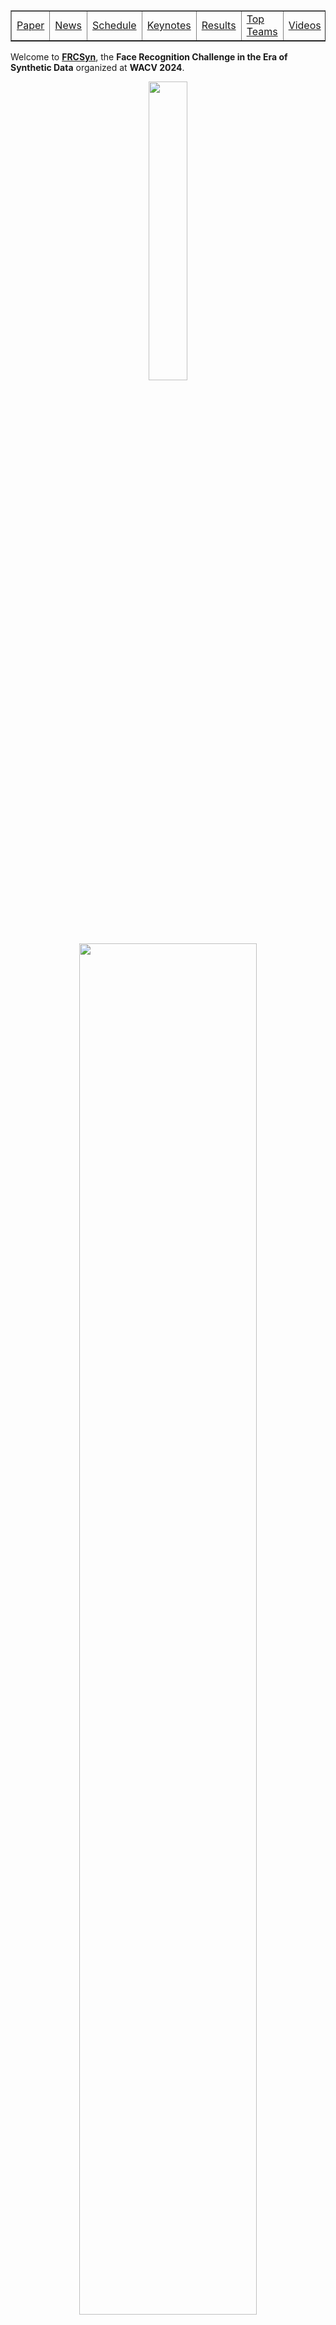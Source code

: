 <table border="1px;solid;">
  <tr>
    <td> <a href="#paper">Paper</a>  </td>
    <td> <a href="#news">News</a>  </td>
    <td> <a href="#schedule">Schedule</a>  </td>
    <td> <a href="#keynotes">Keynotes</a>  </td>
    <td> <a href="#results">Results</a>  </td>
    <td> <a href="#topteams">Top Teams</a>  </td>
    <td> <a href="#videos">Videos</a>  </td>
    <td> <a href="#organizers">Organizers</a>  </td>
    <td> <a href="#fundings">Fundings</a>  </td>
  </tr>
</table>

Welcome to **[FRCSyn](https://codalab.lisn.upsaclay.fr/competitions/15485)**, the **Face Recognition Challenge in the Era of Synthetic Data** organized at **WACV 2024**. 

<p align="center"><img src="https://wacv2024.thecvf.com/wp-content/uploads/2023/09/WACV-Logo_2024-1024x243.png" style="width:35%;height:auto;"></p>

<p align="center"><img src="/assets/images/intraclass.jpg" style="width:75%;height:auto;"></p>

To promote and advance the use of synthetic data for face recognition, we organize the **Face Recognition Challenge in the Era of Synthetic Data (FRCSyn)**. This challenge intends to **explore the application of synthetic data to the field of face recognition** in order to find solutions to the current limitations existed in the technology, for example, in terms of **privacy concerns** associated with real data, **bias in demographic groups** (e.g., ethnicity and gender), and **lack of performance in challenging conditions** such as large age gaps between enrolment and testing, pose variations, occlusions etc.

This challenge intends to provide an in-depth analysis of the following research questions:

- What are the limits of face recognition technology trained only with synthetic data?
- Can the use of synthetic data be beneficial to reduce the current limitations existed in face recognition technology?

FRCSyn challenge will analyze **improvements achieved using synthetic data** and the state-of-the-art face recognition technology in **realistic scenarios**, providing valuable contributions to advance the field.

### FRCSyn Challenge: Summary Paper

<div id="paper"></div>
📝 **The summary paper of the FRCSyn Challenge is available [here](https://arxiv.org/abs/2311.10476).**   


### News

<div id="news"></div>
- **30 Nov 2023** <a href="#schedule">Schedule for the Workshop is available</a>  
- **20 Nov 2023** [Summary paper available on arxiv](https://arxiv.org/abs/2311.10476)
- **30 Oct 2023** FRCSyn Challenge ends
- **10 Oct 2023** Deadline extended to 30 October
- **13 Sep 2023** FRCSyn Challenge starts
- **10 Sep 2023** Website is live!

### Schedule
<div id="schedule">
<table>
<thead>
  <tr>
    <th>Time (HST) </th>
    <th>Duration </th>
    <th>Activity </th>
  </tr>
</thead>
<tbody>
  <tr>
    <td>8:20 – 8:30 </td>
    <td>10 mins </td>
    <td>Introduction </td>
  </tr>
  <tr>
    <td>8:30 – 9:15 </td>
    <td>45 min </td>
    <td>Keynote 1: <a href="https://luminohope.org/">Koki Nagano</a> </td>
  </tr>
  <tr>
    <td>9:15 – 10:00 </td>
    <td>45 min </td>
    <td>Keynote 2: <a href="https://www.cs.cmu.edu/~ftorre/">Fernando De la Torre</a> </td>
  </tr>
  <tr>
    <td>10:00 – 10:15 </td>
    <td>15 min </td>
    <td>1st Break </td>
  </tr>
  <tr>
    <td>10:15 – 10:35 </td>
    <td>20 min </td>
    <td>FRCSyn Challenge </td>
  </tr>
  <tr>
    <td>10:35 – 10:45 </td>
    <td>10 min </td>
    <td>FRCSyn Challenge: Q&amp;A </td>
  </tr>
  <tr>
    <td>10:45 – 11:20 </td>
    <td>35 min </td>
    <td>Top-ranked Teams (5) </td>
  </tr>
  <tr>
    <td>11:20 – 11:35 </td>
    <td>15 min </td>
    <td>Notable Teams (3) </td>
  </tr>
  <tr>
    <td>11:35 – 11:50 </td>
    <td>15 min </td>
    <td>2nd Break </td>
  </tr>
  <tr>
    <td>11:50 – 12:35 </td>
    <td>45 min </td>
    <td>Keynote 3: <a href="https://cvlab.cse.msu.edu/">Xiaoming Liu</a> </td>
  </tr>
  <tr>
    <td>12:35 – 12:45 </td>
    <td>10 min </td>
    <td>Closing Notes </td>
  </tr>
</tbody>
</table>
</div>

### Keynote Speakers

<div id="keynotes">
<table>
  <tr>
    <td width="25%">
      <div>
        <p align="center"><strong><a href="https://luminohope.org/">Koki NAGANO</a></strong></p>
        <p align="center"><img src="/assets/images/nagano.jpg" style="width:90%;height:auto;"></p>
      </div>
    </td>
    <td width="75%">
      <div>
        <p><strong>Short bio:</strong> Koki Nagano works at the intersection of Computer Graphics, Vision and AI. Currently, he is a Senior Research Scientist at NVIDIA. His research focuses on realistic digital humans synthesis, neural media synthesis and trustworthy visual computing including detection and prevention of visual misinformation in collaboration with DARPA. His PhD thesis focused on the topic of high-fidelity 3D human capture (USC, 2017), and he was supervised by Prof. Paul Debevec at USC ICT. Previously he was a Principal Scientist at Pinscreen Inc. During his PhD, he worked for Weta Digital on Hollywood blockbuster movies and for the Meta Reality Labs in Pittsburgh. He got his Bachelor of Engineering from Tokyo Institute of Technology with focus on Environmental Design.</p>
      </div>
    </td>
  </tr>

  <tr>
    <td width="25%">
      <div>
        <p align="center"><strong><a href="https://www.cs.cmu.edu/~ftorre/">Fernando DE LA TORRE</a></strong></p>
        <p align="center"><img src="/assets/images/delatorre.jpg" style="width:90%;height:auto;"></p>
      </div>
    </td>
    <td width="75%">
      <div>
        <p><strong>Title:</strong> Zero-shot/few-shot  learning for model diagnosis and debiasing generative models, and its applications to face analysis</p>
        <p><strong>Abstract:</strong> In practice, metric analysis on a specific train and test dataset does not guarantee reliable or fair ML models. This is partially due to the fact that obtaining a balanced (i.e., uniformly sampled over all the important attributes), diverse, and perfectly labeled test dataset is typically expensive, time-consuming, and error-prone.  To address this issue, first, I will describe zero-shot model diagnosis, a technique to assess deep learning model failures in visual data. In particular, the method will evaluate the sensitivity of deep learning models to arbitrary visual attributes without the need of a test set.  In the second part of the talk, I will describe IT-GEN, an inclusive text-to-image generative model that generates images based on human-written prompts and ensures the resulting images are uniformly distributed across attributes of interest. Applications related to face recognition will be described.</p>
        <p><strong>Short bio:</strong> Fernando De la Torre received his B.Sc. degree in Telecommunications, as well as his M.Sc. and Ph. D degrees in Electronic Engineering from La Salle School of Engineering at Ramon Llull University, Barcelona, Spain in 1994, 1996, and 2002, respectively. He has been a research faculty member in the Robotics Institute at Carnegie Mellon University since 2005. In 2014 he founded FacioMetrics LLC to license technology for facial image analysis (acquired by Facebook in 2016). His research interests are in the fields of Computer Vision and Machine Learning. In particular, applications to human health, augmented reality, virtual reality, and methods that focus on the data (not the model). He is directing the Human Sensing Laboratory (HSL).</p>
      </div>
    </td>
  </tr>

  <tr>
    <td width="25%">
      <div>
        <p align="center"><strong><a href="https://cvlab.cse.msu.edu/">Xiaoming LIU</a></strong></p>
        <p align="center"><img src="/assets/images/liu.jpg" style="width:90%;height:auto;"></p>
      </div>
    </td>
    <td width="75%">
      <div>
        <p><strong>Title:</strong> Biometric Recognition in the Era of AI Generated Content (AIGC)</p>
        <p><strong>Abstract:</strong> In recent years we have witnessed impressive progress on AIGC (Artificial Intelligence Generated Content). AIGC has many applications in our society, as well as benefits diverse computer vision tasks. In the context of biometric recognition, we believe that the AIGC era calls for innovation on both data synthesis and how to leverage the synthetic data. In this talk, I will present a number of efforts that showcases these innovations, including: 1) how to bridge the gap between the training data distribution and test data distribution; 2) how to generate a complete synthetic database to train face recognition models; 3) how to estimate the 3D body shape from an image of clothed human body; and 4) how to manipulate a human body image by changing its body pose, clothing style, background, and identity. </p>
        <p><strong>Short bio:</strong> Dr. Xiaoming Liu is the MSU Foundation Professor, and Anil and Nandita Jain Endowed Professor at the Department of Computer Science and Engineering of Michigan State University (MSU). He is also a visiting scientist at Google Research. He received Ph.D. degree from Carnegie Mellon University in 2004. Before joining MSU in 2012 he was a research scientist at General Electric (GE) Global Research. He works on computer vision, machine learning, and biometrics especially on face related analysis and 3D vision. Since 2012 he helps to develop a strong computer vision area in MSU who is ranked top 15 in US according to the 5-year statistics at csrankings.org. He is an Associate Editor of IEEE Transactions on Pattern Analysis and Machine Intelligence. He has authored more than 200 scientific publications, and has filed 29 U.S. patents. His work has been cited over 20000 times, with an H-index of 74. He is a fellow of EEE and IAPR.</p>
      </div>
    </td>
  </tr>

</table>
</div>

### Tasks

**The FRCSyn challenge focuses on the two following challenges** existed in
current face recognition technology:

- **Task 1**: synthetic data for **demographic bias mitigation**.
- **Task 2**: synthetic data for **overall performance improvement** (e.g., age, pose, expression, occlusion, demographic groups, etc.).
  
**Within each task, there are two sub-tasks that propose alternative approaches for
training face recognition technology**: one exclusively with synthetic data and the other with a possible combination of real and synthetic data.

### Synthetic Datasets

In the FRCSyn Challenge, **we will provide participants with our synthetic datasets after registration in the challenge**. They are based on our two recent approaches:

**DCFace**: a novel framework entirely based on Diffusion models, composed of i) a sampling stage for the generation of synthetic identities X<sub>ID</sub>, and ii) a mixing stage for the generation of images X<sub>ID,sty</sub> with the same identities X<sub>ID</sub> from the sampling stage and the style selected from a “style bank” of images <sub>Xsty</sub>. 

[Reference](https://openaccess.thecvf.com/content/CVPR2023/html/Kim_DCFace_Synthetic_Face_Generation_With_Dual_Condition_Diffusion_Model_CVPR_2023_paper.html) M. Kim, F. Liu, A. Jain and X. Liu, “DCFace: Synthetic Face Generation with Dual Condition Diffusion Model”, in *Proceedings of the IEEE/CVF Conference on Computer Vision and Pattern Recognition*, 2023. 

**GANDiffFace**: a novel framework based on GANs and Diffusion models that provides fully-synthetic face recognition datasets with the desired properties of human face realism, controllable demographic distributions, and realistic intra-class variations. **Best Paper Award at AMFG @ ICCV 2023.**

[Reference](https://arxiv.org/abs/2305.19962) P. Melzi, C. Rathgeb, R. Tolosana, R. Vera-Rodriguez, D. Lawatsch, F. Domin, M. Schaubert, “GANDiffFace: Controllable Generation of Synthetic Datasets for Face Recognition with Realistic Variations”, in *Proceedings of the IEEE/CVF International Conference on Computer Vision Workshops*, 2023. 

### Registration

**The platform used in FRCSyn Challenge is CodaLab. Participants need to register to take part in the challenge**. Please, follow the instructions:

1. Fill up [this form](https://docs.google.com/forms/d/e/1FAIpQLSf8U80MRf5gk5c0QbGxF76TshaxmThVymeHWXUocSyXRkSiMA/viewform?usp=pp_url) including your information.
2. Sign up in [CodaLab](https://codalab.lisn.upsaclay.fr/competitions/15485) using **the same email** introduced in step 1).
3. Join in [CodaLab](https://codalab.lisn.upsaclay.fr/competitions/15485) the [FRCSyn Challenge](https://frcsyn.github.io/). Just click in the "Participate" tab for the registration.
4. We will give you access once we check everything is correct.
5. You will receive an email with all the instructions to kickstart FRCSyn, including links to download datasets, experimental protocol, and an example of submission file.

### Paper

The **best teams** of each sub-task will be invited to **contribute as co-authors in the summary paper of the FRCSyn challenge**. This paper will be **published in the proceedings of the WACV 2024 conference**. In addition, **top performers will be invited to present their methods at the workshop. This presentation can be virtual**.

### Important Dates

- **13 Sep 2023** FRCSyn starts
- **30 Oct 2023** FRCSyn ends
- **2 Nov 2023** Announcement of winning teams
- **19 Nov 2023** Paper submission with results of the challenge
- **8 Jan 2024** FRCSyn Workshop at WACV 2024

### FRCSyn at WACV 2024: Results

<div id="results">
To determine the winners of sub-tasks 1.1 and 1.2 we consider Trade-off Accuracy, defined as the difference between the average and standard deviation of accuracy across demographic groups. To determine the winners of sub-tasks 2.1 and 2.2 we consider the average of verification accuracy across datasets.

<p align="center"><strong>Task 1.1 - synthetic data for bias mitigation</strong></p>
<table>
<thead>
  <tr>
    <th rowspan="2">#</th>
    <th rowspan="2">User</th>
    <th rowspan="2">Entries</th>
    <th rowspan="2">Date of Last Entry</th>
    <th rowspan="2">Team Name</th>
    <th rowspan="2">Trade-off Accuracy (AVG - STD) [%] </th>
    <th rowspan="2">AVG Accuracy [%] </th>
    <th rowspan="2">STD Accuracy [%] </th>
    <th rowspan="2">FNMR@ FMR=1% </th>
    <th rowspan="2">Gap to Real [%] </th>
  </tr>
  <tr>
  </tr>
</thead>
<tbody>
  <tr>
    <td>1</td>
    <td>lens</td>
    <td>44</td>
    <td>10/30/23</td>
    <td>LENS</td>
    <td>92.25 (1)</td>
    <td>93.54 (1)</td>
    <td>1.28 (3)</td>
    <td>15.25 (2)</td>
    <td>-0.74 (7)</td>
  </tr>
  <tr>
    <td>2</td>
    <td>anjith2006</td>
    <td>15</td>
    <td>10/30/23</td>
    <td>Idiap</td>
    <td>91.88 (2)</td>
    <td>93.41 (2)</td>
    <td>1.53 (4)</td>
    <td>13.97 (1)</td>
    <td>-3.80 (4)</td>
  </tr>
  <tr>
    <td>3</td>
    <td>bjgbiesseck</td>
    <td>14</td>
    <td>10/30/23</td>
    <td>BOVIFOCR-UFPR</td>
    <td>90.51 (3)</td>
    <td>92.35 (3)</td>
    <td>1.84 (5)</td>
    <td>16.35 (3)</td>
    <td>4.23 (9)</td>
  </tr>
  <tr>
    <td>4</td>
    <td>ckoutlis</td>
    <td>20</td>
    <td>10/27/23</td>
    <td>MeVer Lab</td>
    <td>87.51 (4)</td>
    <td>89.62 (4)</td>
    <td>2.11 (6)</td>
    <td>32.57 (5)</td>
    <td>5.68 (10)</td>
  </tr>
  <tr>
    <td>5</td>
    <td>asanchez</td>
    <td>6</td>
    <td>10/30/23</td>
    <td>Aphi</td>
    <td>82.24 (5)</td>
    <td>86.01 (5)</td>
    <td>3.77 (10)</td>
    <td>23.80 (4)</td>
    <td>0.84 (8)</td>
  </tr>
</tbody>
</table>

<p align="center"><strong>Task 1.2 - mixed data for bias mitigation</strong></p>
<table>
<thead>
  <tr>
    <th rowspan="2">#</th>
    <th rowspan="2">User</th>
    <th rowspan="2">Entries</th>
    <th rowspan="2">Date of Last Entry</th>
    <th rowspan="2">Team Name</th>
    <th rowspan="2">Trade-off Accuracy (AVG - STD) [%] </th>
    <th rowspan="2">AVG Accuracy [%] </th>
    <th rowspan="2">STD Accuracy [%] </th>
    <th rowspan="2">FNMR@ FMR=1% </th>
    <th rowspan="2">Gap to Real [%] </th>
  </tr>
  <tr>
  </tr>
</thead>
<tbody>
  <tr>
    <td>1</td>
    <td>zhaoweisong</td>
    <td>68</td>
    <td>10/30/23</td>
    <td>CBSR</td>
    <td>95.25 (1)</td>
    <td>96.45 (1)</td>
    <td>1.20 (3)</td>
    <td>8.68 (4)</td>
    <td>-2.10 (5)</td>
  </tr>
  <tr>
    <td>2</td>
    <td>lens</td>
    <td>44</td>
    <td>10/30/23</td>
    <td>LENS</td>
    <td>95.24 (2)</td>
    <td>96.35 (2)</td>
    <td>1.11 (1)</td>
    <td>6.35 (2)</td>
    <td>-5.67 (4)</td>
  </tr>
  <tr>
    <td>3</td>
    <td>ckoutlis</td>
    <td>20</td>
    <td>10/27/23</td>
    <td>MeVer Lab</td>
    <td>93.87 (3)</td>
    <td>95.44 (3)</td>
    <td>1.56 (4)</td>
    <td>9.50 (5)</td>
    <td>-0.78 (6)</td>
  </tr>
  <tr>
    <td>4</td>
    <td>bjgbiesseck</td>
    <td>14</td>
    <td>10/30/23</td>
    <td>BOVIFOCR-UFPR</td>
    <td>93.15 (4)</td>
    <td>95.04 (4)</td>
    <td>1.89 (5)</td>
    <td>10.00 (6)</td>
    <td>1.28 (9)</td>
  </tr>
  <tr>
    <td>5</td>
    <td>atzoriandrea</td>
    <td>8</td>
    <td>10/30/23</td>
    <td>UNICA-FRAUNHOFER IGD</td>
    <td>91.03 (5)</td>
    <td>94.06 (5)</td>
    <td>3.03 (6)</td>
    <td>6.85 (3)</td>
    <td>-10.62 (2)</td>
  </tr>
  <tr>
    <td>6</td>
    <td>anjith2006</td>
    <td>15</td>
    <td>10/30/23</td>
    <td>Idiap</td>
    <td>87.22 (6)</td>
    <td>91.54 (6)</td>
    <td>4.32 (8)</td>
    <td>5.50 (1)</td>
    <td>-0.65 (7)</td>
  </tr>
</tbody>
</table>

<p align="center"><strong>Task 2.1 - synthetic data for performance improvement</strong></p>
<table>
<thead>
  <tr>
    <th rowspan="2">#</th>
    <th rowspan="2">User</th>
    <th rowspan="2">Entries</th>
    <th rowspan="2">Date of Last Entry</th>
    <th rowspan="2">Team Name</th>
    <th rowspan="2">AVG Accuracy [%] </th>
    <th rowspan="2">FNMR@ FMR=1% </th>
    <th rowspan="2">Gap to Real [%] </th>
  </tr>
  <tr>
  </tr>
</thead>
<tbody>
  <tr>
    <td>1</td>
    <td>bjgbiesseck</td>
    <td>14</td>
    <td>10/30/23</td>
    <td>BOVIFOCR-UFPR</td>
    <td>90.50 (1)</td>
    <td>20.83 (1)</td>
    <td>2.66 (3)</td>
  </tr>
  <tr>
    <td>2</td>
    <td>lens</td>
    <td>44</td>
    <td>10/30/23</td>
    <td>LENS</td>
    <td>88.18 (2)</td>
    <td>33.25 (3)</td>
    <td>3.75 (5)</td>
  </tr>
  <tr>
    <td>3</td>
    <td>anjith2006</td>
    <td>15</td>
    <td>10/30/23</td>
    <td>Idiap</td>
    <td>86.39 (3)</td>
    <td>30.73 (2)</td>
    <td>6.39 (6)</td>
  </tr>
  <tr>
    <td>4</td>
    <td>nicolo.didomenico</td>
    <td>5</td>
    <td>10/29/23</td>
    <td>BioLab</td>
    <td>83.93 (4)</td>
    <td>49.51 (5)</td>
    <td>6.88 (7)</td>
  </tr>
  <tr>
    <td>5</td>
    <td>ckoutlis</td>
    <td>20</td>
    <td>10/27/23</td>
    <td>MeVer Lab</td>
    <td>83.45 (5)</td>
    <td>50.05 (6)</td>
    <td>3.20 (4)</td>
  </tr>
  <tr>
    <td>6</td>
    <td>asanchez</td>
    <td>6</td>
    <td>10/30/23</td>
    <td>Aphi</td>
    <td>80.53 (6)</td>
    <td>46.09 (4)</td>
    <td>9.12 (8)</td>
  </tr>
</tbody>
</table>

<p align="center"><strong>Task 2.2 - mixed data for performance improvement</strong></p>
<table>
<thead>
  <tr>
    <th rowspan="2">#</th>
    <th rowspan="2">User</th>
    <th rowspan="2">Entries</th>
    <th rowspan="2">Date of Last Entry</th>
    <th rowspan="2">Team Name</th>
    <th rowspan="2">AVG Accuracy [%] </th>
    <th rowspan="2">FNMR@ FMR=1% </th>
    <th rowspan="2">Gap to Real [%] </th>
  </tr>
  <tr>
  </tr>
</thead>
<tbody>
  <tr>
    <td>1</td>
    <td>zhaoweisong</td>
    <td>68</td>
    <td>10/30/23</td>
    <td>CBSR</td>
    <td>94.95 (1)</td>
    <td>10.82 (1)</td>
    <td>-3.69 (3)</td>
  </tr>
  <tr>
    <td>2</td>
    <td>lens</td>
    <td>44</td>
    <td>10/30/23</td>
    <td>LENS</td>
    <td>92.40 (2)</td>
    <td>17.67 (4)</td>
    <td>-1.63 (4)</td>
  </tr>
  <tr>
    <td>3</td>
    <td>anjith2006</td>
    <td>15</td>
    <td>10/30/23</td>
    <td>Idiap</td>
    <td>91.74 (3)</td>
    <td>23.27 (5)</td>
    <td>0.00 (7)</td>
  </tr>
  <tr>
    <td>4</td>
    <td>bjgbiesseck</td>
    <td>14</td>
    <td>10/30/23</td>
    <td>BOVIFOCR-UFPR</td>
    <td>91.34 (4)</td>
    <td>16.51 (2)</td>
    <td>1.77 (8)</td>
  </tr>
  <tr>
    <td>5</td>
    <td>ckoutlis</td>
    <td>20</td>
    <td>10/27/23</td>
    <td>MeVer Lab</td>
    <td>87.60 (5)</td>
    <td>17.10 (3)</td>
    <td>-1.57 (5)</td>
  </tr>
  <tr>
    <td>6</td>
    <td>atzoriandrea</td>
    <td>8</td>
    <td>10/30/23</td>
    <td>UNICA-FRAUNHOFER IGD</td>
    <td>84.86 (6)</td>
    <td>39.35 (6)</td>
    <td>-27.43 (1)</td>
  </tr>
</tbody>
</table>
</div>

### FRCSyn at WACV 2024: Top Teams

<div id="topteams">
**CBSR** <br>
Weisong Zhao, Xiangyu Zhu, Zheyu Yan, Xiao-Yu Zhang, Jinlin Wu, Zhen Lei<br>
IIE, CAS, China; School of Cyber Security, UCAS, China; MAIS, CASIA, China; School of Artificial Intelligence, UCAS, China; CAIR, HKISI, CAS, China<br>

**LENS**<br>
Suvidha Tripathi, Mahak Kothari, Md Haider Zama, Debayan Deb<br>
LENS, Inc., US<br>

**BOVIFOCR-UFPR**<br>
Bernardo Biesseck, Pedro Vidal, Roger Granada, Guilherme Fickel, Gustavo Führ, David Menotti<br>
Federal University of Parana, Curitiba, PR, Brazil; Federal Institute of Mato Grosso, Pontes e Lacerda, Brazil; unico - idTech, Brazil<br>

**Idiap**<br>
Alexander Unnervik, Anjith George, Christophe Ecabert, Hatef Otroshi Shahreza, Parsa Rahimi, Sébastien Marcel<br>
Idiap Research Institute, Switzerland; Ecole Polytechnique Fédérale de Lausanne, Switzerland; Universite de Lausanne, Switzerland<br>

**MeVer**<br>
Ioannis Sarridis, Christos Koutlis, Georgia Baltsou, Symeon Papadopoulos, Christos Diou<br>
Centre for Research and Technology Hellas, Greece; Harokopio University of Athens, Greece<br>

**BioLab**<br>
Nicolò Di Domenico, Guido Borghi, Lorenzo Pellegrini<br>
University of Bologna, Cesena Campus, Italy<br>

**Aphi**<br>
Enrique Mas-Candela, Ángela Sánchez-Pérez<br>
Facephi, Spain<br>

**UNICA-FRAUNHOFER IGD**<br>
Andrea Atzori, Fadi Boutros, Naser Damer, Gianni Fenu, Mirko Marras<br>
University of Cagliari, Italy; Fraunhofer IGD, Germany; TU Darmstadt, Germany<br>
</div>

### FRCSyn at WACV 2024: Videos

<div id="videos">
The video presentations of the Top Teams are available [here](https://www.youtube.com/playlist?list=PLxaKatnw5XAW49MV4-2dtsDlRiXyRqzYG).

<table>
  <tr>
    <td width="25%">
      <p align="center"><strong>CBSR</strong></p>
      <a href="https://www.youtube.com/watch?v=oaZI0ku72nI&t=1s"><img src="https://img.youtube.com/vi/oaZI0ku72nI/hqdefault.jpg"></a>
    </td>
    <td width="25%">
      <p align="center"><strong>LENS</strong></p>
      <a href="https://www.youtube.com/watch?v=vA0yyBk_Ugk&t=1s"><img src="https://img.youtube.com/vi/vA0yyBk_Ugk/hqdefault.jpg"></a>
    </td>
    <td width="25%">
      <p align="center"><strong>BOVIFOCR-UFPR</strong></p>
      <a href="https://www.youtube.com/watch?v=37pjbdV8zYg"><img src="https://img.youtube.com/vi/37pjbdV8zYg/hqdefault.jpg"></a>
    </td>
    <td width="25%">
      <p align="center"><strong>Idiap</strong></p>
      <a href="https://www.youtube.com/watch?v=bt4dJcYCceI"><img src="https://img.youtube.com/vi/bt4dJcYCceI/hqdefault.jpg"></a>
    </td>
  </tr>

  <tr>
    <td width="25%">
      <p align="center"><strong>MeVer</strong></p>
      <a href="https://www.youtube.com/watch?v=cNrLnfZhUM8"><img src="https://img.youtube.com/vi/cNrLnfZhUM8/hqdefault.jpg"></a>
    </td>
    <td width="25%">
      <p align="center"><strong>BioLab</strong></p>
      <a href="https://www.youtube.com/watch?v=tHnVRR1D2Tw&t=1s"><img src="https://img.youtube.com/vi/tHnVRR1D2Tw/hqdefault.jpg"></a>
    </td>
    <td width="25%">
      <p align="center"><strong>Aphi</strong></p>
      <a href="https://www.youtube.com/watch?v=uXeMwhXJWBQ&t=2s"><img src="https://img.youtube.com/vi/uXeMwhXJWBQ/hqdefault.jpg"></a>
    </td>
    <td width="25%">
      <p align="center"><strong>UNICA - FRAUNHOFER IGD</strong></p>
      <a href="https://www.youtube.com/watch?v=nU12lxAtxD0&t=1s"><img src="https://img.youtube.com/vi/nU12lxAtxD0/hqdefault.jpg"></a>
    </td>
  </tr>
</table>
</div>


### Organizers

<div id="organizers">
<table>
  <tr>
    <td width="33%">
      <div>
        <p align="center"><img src="/assets/images/Melzi.jpg" style="width:70%;height:auto;"></p>
        <p align="center"><a href="https://scholar.google.com/citations?user=iGAKK84AAAAJ&hl=it&oi=ao">Pietro Melzi</a></p>
        <p align="center">Universidad Autonoma de Madrid, Spain</p>
      </div>
    </td>
    <td width="33%">
      <div>
        <p align="center"><img src="/assets/images/Kim.jpg" style="width:70%;height:auto;"></p>
        <p align="center"><a href="https://mckim.dev/">Minchul Kim</a></p>
        <p align="center">Michigan State University, US</p>
      </div>
    </td>
    <td width="33%">
      <div>
        <p align="center"><img src="/assets/images/Tolosana.jpg" style="width:70%;height:auto;"></p>
        <p align="center"><a href="https://rubentolosana.github.io/">Ruben Tolosana</a></p>
        <p align="center">Universidad Autonoma de Madrid, Spain</p>
      </div>
    </td>
  </tr>

  <tr>
    <td>
      <div>
        <p align="center"><img src="/assets/images/Rathgeb.jpg" style="width:70%;height:auto;"></p>
        <p align="center"><a href="https://scholar.google.com/citations?user=_itMaUcAAAAJ&hl=it&oi=ao">Christian Rathgeb</a></p>
        <p align="center">Hochschule Darmstadt, Germany</p>
      </div>
    </td>
    <td>
      <div>
        <p align="center"><img src="/assets/images/Vera.jpg" style="width:70%;height:auto;"></p>
        <p align="center"><a href="https://scholar.google.com/citations?user=KYMQ0tsAAAAJ&hl=it&oi=ao">Ruben Vera-Rodriguez</a></p>
        <p align="center">Universidad Autonoma de Madrid, Spain</p>
      </div>
    </td>
    <td>
      <div>
        <p align="center"><img src="/assets/images/Morales.jpg" style="width:70%;height:auto;"></p>
        <p align="center"><a href="https://aythami.me/">Aythami Morales</a></p>
        <p align="center">Universidad Autonoma de Madrid, Spain</p>
      </div>
    </td>
  </tr>

  <tr>
    <td>
      <div>
        <p align="center"><img src="/assets/images/liu.jpg" style="width:70%;height:auto;"></p>
        <p align="center"><a href="https://www.cse.msu.edu/~liuxm/index2.html">Xiaoming Liu</a></p>
        <p align="center">Michigan State University, US</p>
      </div>
    </td>
    <td>
      <div>
        <p align="center"><img src="/assets/images/Fierrez.jpg" style="width:70%;height:auto;"></p>
        <p align="center"><a href="http://biometrics.eps.uam.es/fierrez/index.php">Julian Fierrez</a></p>
        <p align="center">Universidad Autonoma de Madrid, Spain</p>
      </div>
    </td>
    <td>
      <div>
        <p align="center"><img src="/assets/images/Ortega.png" style="width:70%;height:auto;"></p>
        <p align="center"><a href="https://scholar.google.com/citations?user=LwiecBYAAAAJ&hl=en">Javier Ortega-Garcia</a></p>
        <p align="center">Universidad Autonoma de Madrid, Spain</p>
      </div>
    </td>
  </tr>
</table>
</div>

### Fundings

<div id="fundings">
<table>
  <tr>
    <td width="50%">
      <div>
        <p align="center"><img src="/assets/images/comunidad.png" style="width:70%;height:auto;"></p>
      </div>
    </td>
    <td width="50%">
      <div>
        <p align="center"><img src="/assets/images/gobierno.png" style="width:70%;height:auto;"></p>
      </div>
    </td>
  </tr>

  <tr>
    <td width="50%">
      <div>
        <p align="center"><img src="/assets/images/european.png" style="width:70%;height:auto;"></p>
      </div>
    </td>
    <td width="50%">
      <div>
        <p align="center"><img src="/assets/images/trespass.png" style="width:70%;height:auto;"></p>
      </div>
    </td>
  </tr>

</table>
</div>
